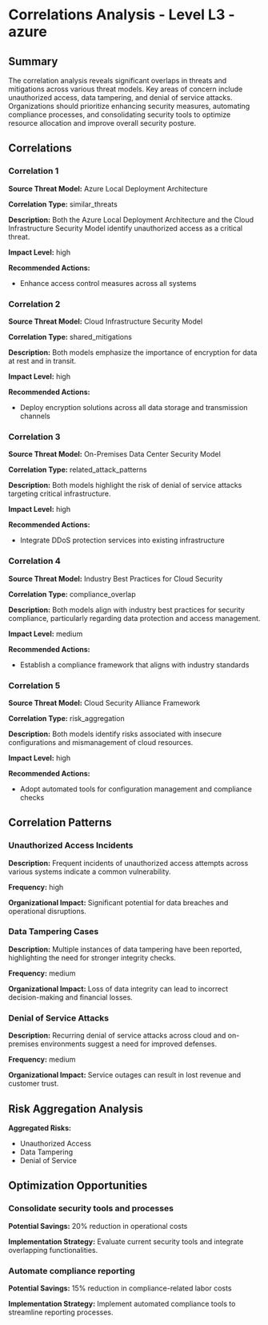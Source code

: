 # Correlations Analysis - Level L3 - azure

## Summary

The correlation analysis reveals significant overlaps in threats and mitigations across various threat models. Key areas of concern include unauthorized access, data tampering, and denial of service attacks. Organizations should prioritize enhancing security measures, automating compliance processes, and consolidating security tools to optimize resource allocation and improve overall security posture.

## Correlations

### Correlation 1

**Source Threat Model:** Azure Local Deployment Architecture

**Correlation Type:** similar_threats

**Description:** Both the Azure Local Deployment Architecture and the Cloud Infrastructure Security Model identify unauthorized access as a critical threat.

**Impact Level:** high

**Recommended Actions:**
- Enhance access control measures across all systems

### Correlation 2

**Source Threat Model:** Cloud Infrastructure Security Model

**Correlation Type:** shared_mitigations

**Description:** Both models emphasize the importance of encryption for data at rest and in transit.

**Impact Level:** high

**Recommended Actions:**
- Deploy encryption solutions across all data storage and transmission channels

### Correlation 3

**Source Threat Model:** On-Premises Data Center Security Model

**Correlation Type:** related_attack_patterns

**Description:** Both models highlight the risk of denial of service attacks targeting critical infrastructure.

**Impact Level:** high

**Recommended Actions:**
- Integrate DDoS protection services into existing infrastructure

### Correlation 4

**Source Threat Model:** Industry Best Practices for Cloud Security

**Correlation Type:** compliance_overlap

**Description:** Both models align with industry best practices for security compliance, particularly regarding data protection and access management.

**Impact Level:** medium

**Recommended Actions:**
- Establish a compliance framework that aligns with industry standards

### Correlation 5

**Source Threat Model:** Cloud Security Alliance Framework

**Correlation Type:** risk_aggregation

**Description:** Both models identify risks associated with insecure configurations and mismanagement of cloud resources.

**Impact Level:** high

**Recommended Actions:**
- Adopt automated tools for configuration management and compliance checks

## Correlation Patterns

### Unauthorized Access Incidents

**Description:** Frequent incidents of unauthorized access attempts across various systems indicate a common vulnerability.

**Frequency:** high

**Organizational Impact:** Significant potential for data breaches and operational disruptions.

### Data Tampering Cases

**Description:** Multiple instances of data tampering have been reported, highlighting the need for stronger integrity checks.

**Frequency:** medium

**Organizational Impact:** Loss of data integrity can lead to incorrect decision-making and financial losses.

### Denial of Service Attacks

**Description:** Recurring denial of service attacks across cloud and on-premises environments suggest a need for improved defenses.

**Frequency:** medium

**Organizational Impact:** Service outages can result in lost revenue and customer trust.

## Risk Aggregation Analysis

**Aggregated Risks:**
- Unauthorized Access
- Data Tampering
- Denial of Service

## Optimization Opportunities

### Consolidate security tools and processes

**Potential Savings:** 20% reduction in operational costs

**Implementation Strategy:** Evaluate current security tools and integrate overlapping functionalities.

### Automate compliance reporting

**Potential Savings:** 15% reduction in compliance-related labor costs

**Implementation Strategy:** Implement automated compliance tools to streamline reporting processes.

